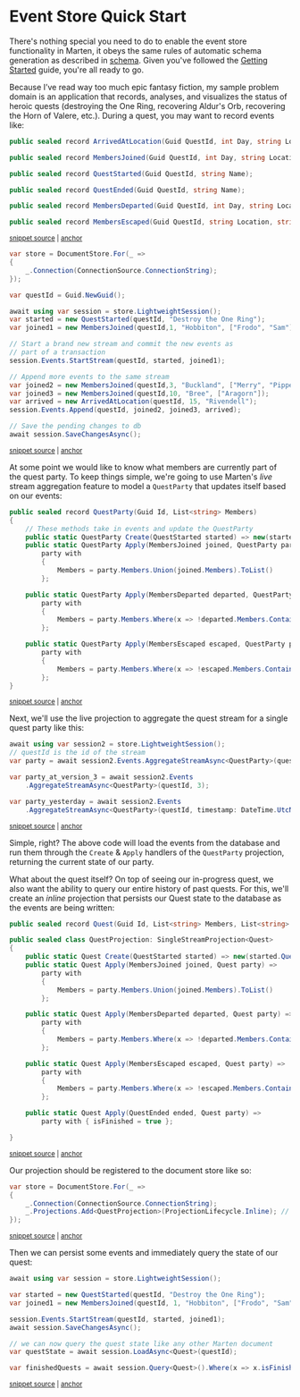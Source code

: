# Event Store Quick Start

There's nothing special you need to do to enable the event store functionality in Marten, it obeys the same rules of automatic schema generation as described in [schema](/schema/). Given you've followed the [Getting Started](/getting-started) guide, you're all ready to go.

Because I’ve read way too much epic fantasy fiction, my sample problem domain is an application that records, analyses, and visualizes the status of heroic quests (destroying the One Ring, recovering Aldur's Orb, recovering the Horn of Valere, etc.). During a quest, you may want to record events like:

<!-- snippet: sample_sample-events -->
<a id='snippet-sample_sample-events'></a>
```cs
public sealed record ArrivedAtLocation(Guid QuestId, int Day, string Location);

public sealed record MembersJoined(Guid QuestId, int Day, string Location, string[] Members);

public sealed record QuestStarted(Guid QuestId, string Name);

public sealed record QuestEnded(Guid QuestId, string Name);

public sealed record MembersDeparted(Guid QuestId, int Day, string Location, string[] Members);

public sealed record MembersEscaped(Guid QuestId, string Location, string[] Members);
```
<sup><a href='https://github.com/JasperFx/marten/blob/master/src/samples/DocSamples/EventSourcingQuickstart.cs#L8-L23' title='Snippet source file'>snippet source</a> | <a href='#snippet-sample_sample-events' title='Start of snippet'>anchor</a></sup>
<!-- endSnippet -->

<!-- snippet: sample_event-store-quickstart -->
<a id='snippet-sample_event-store-quickstart'></a>
```cs
var store = DocumentStore.For(_ =>
{
    _.Connection(ConnectionSource.ConnectionString);
});

var questId = Guid.NewGuid();

await using var session = store.LightweightSession();
var started = new QuestStarted(questId, "Destroy the One Ring");
var joined1 = new MembersJoined(questId,1, "Hobbiton", ["Frodo", "Sam"]);

// Start a brand new stream and commit the new events as
// part of a transaction
session.Events.StartStream(questId, started, joined1);

// Append more events to the same stream
var joined2 = new MembersJoined(questId,3, "Buckland", ["Merry", "Pippen"]);
var joined3 = new MembersJoined(questId,10, "Bree", ["Aragorn"]);
var arrived = new ArrivedAtLocation(questId, 15, "Rivendell");
session.Events.Append(questId, joined2, joined3, arrived);

// Save the pending changes to db
await session.SaveChangesAsync();
```
<sup><a href='https://github.com/JasperFx/marten/blob/master/src/samples/DocSamples/EventSourcingQuickstart.cs#L90-L116' title='Snippet source file'>snippet source</a> | <a href='#snippet-sample_event-store-quickstart' title='Start of snippet'>anchor</a></sup>
<!-- endSnippet -->

At some point we would like to know what members are currently part of the quest party. To keep things simple, we're going to use Marten's _live_ stream aggregation feature to model a `QuestParty` that updates itself based on our events:

<!-- snippet: sample_QuestParty -->
<a id='snippet-sample_questparty'></a>
```cs
public sealed record QuestParty(Guid Id, List<string> Members)
{
    // These methods take in events and update the QuestParty
    public static QuestParty Create(QuestStarted started) => new(started.QuestId, []);
    public static QuestParty Apply(MembersJoined joined, QuestParty party) =>
        party with
        {
            Members = party.Members.Union(joined.Members).ToList()
        };

    public static QuestParty Apply(MembersDeparted departed, QuestParty party) =>
        party with
        {
            Members = party.Members.Where(x => !departed.Members.Contains(x)).ToList()
        };

    public static QuestParty Apply(MembersEscaped escaped, QuestParty party) =>
        party with
        {
            Members = party.Members.Where(x => !escaped.Members.Contains(x)).ToList()
        };
}
```
<sup><a href='https://github.com/JasperFx/marten/blob/master/src/samples/DocSamples/EventSourcingQuickstart.cs#L26-L51' title='Snippet source file'>snippet source</a> | <a href='#snippet-sample_questparty' title='Start of snippet'>anchor</a></sup>
<!-- endSnippet -->

Next, we'll use the live projection to aggregate the quest stream for a single quest party like this:

<!-- snippet: sample_events-aggregate-on-the-fly -->
<a id='snippet-sample_events-aggregate-on-the-fly'></a>
```cs
await using var session2 = store.LightweightSession();
// questId is the id of the stream
var party = await session2.Events.AggregateStreamAsync<QuestParty>(questId);

var party_at_version_3 = await session2.Events
    .AggregateStreamAsync<QuestParty>(questId, 3);

var party_yesterday = await session2.Events
    .AggregateStreamAsync<QuestParty>(questId, timestamp: DateTime.UtcNow.AddDays(-1));
```
<sup><a href='https://github.com/JasperFx/marten/blob/master/src/samples/DocSamples/EventSourcingQuickstart.cs#L118-L130' title='Snippet source file'>snippet source</a> | <a href='#snippet-sample_events-aggregate-on-the-fly' title='Start of snippet'>anchor</a></sup>
<!-- endSnippet -->

Simple, right? The above code will load the events from the database and run them through the `Create` & `Apply` handlers of the `QuestParty` projection, returning the current state of our party.

What about the quest itself? On top of seeing our in-progress quest, we also want the ability to query our entire history of past quests. For this, we'll create an _inline_ projection that persists our Quest state to the database as the events are being written:

<!-- snippet: sample_Quest -->
<a id='snippet-sample_quest'></a>
```cs
public sealed record Quest(Guid Id, List<string> Members, List<string> Slayed, string Name, bool isFinished);

public sealed class QuestProjection: SingleStreamProjection<Quest>
{
    public static Quest Create(QuestStarted started) => new(started.QuestId, [], [], started.Name, false);
    public static Quest Apply(MembersJoined joined, Quest party) =>
        party with
        {
            Members = party.Members.Union(joined.Members).ToList()
        };

    public static Quest Apply(MembersDeparted departed, Quest party) =>
        party with
        {
            Members = party.Members.Where(x => !departed.Members.Contains(x)).ToList()
        };

    public static Quest Apply(MembersEscaped escaped, Quest party) =>
        party with
        {
            Members = party.Members.Where(x => !escaped.Members.Contains(x)).ToList()
        };

    public static Quest Apply(QuestEnded ended, Quest party) =>
        party with { isFinished = true };

}
```
<sup><a href='https://github.com/JasperFx/marten/blob/master/src/samples/DocSamples/EventSourcingQuickstart.cs#L53-L82' title='Snippet source file'>snippet source</a> | <a href='#snippet-sample_quest' title='Start of snippet'>anchor</a></sup>
<!-- endSnippet -->

Our projection should be registered to the document store like so:

<!-- snippet: sample_adding-quest-projection -->
<a id='snippet-sample_adding-quest-projection'></a>
```cs
var store = DocumentStore.For(_ =>
{
    _.Connection(ConnectionSource.ConnectionString);
    _.Projections.Add<QuestProjection>(ProjectionLifecycle.Inline); // [!code ++]
});
```
<sup><a href='https://github.com/JasperFx/marten/blob/master/src/samples/DocSamples/EventSourcingQuickstart.cs#L136-L142' title='Snippet source file'>snippet source</a> | <a href='#snippet-sample_adding-quest-projection' title='Start of snippet'>anchor</a></sup>
<!-- endSnippet -->

Then we can persist some events and immediately query the state of our quest:

<!-- snippet: sample_querying-quest-projection -->
<a id='snippet-sample_querying-quest-projection'></a>
```cs
await using var session = store.LightweightSession();

var started = new QuestStarted(questId, "Destroy the One Ring");
var joined1 = new MembersJoined(questId, 1, "Hobbiton", ["Frodo", "Sam"]);

session.Events.StartStream(questId, started, joined1);
await session.SaveChangesAsync();

// we can now query the quest state like any other Marten document
var questState = await session.LoadAsync<Quest>(questId);

var finishedQuests = await session.Query<Quest>().Where(x => x.isFinished).ToListAsync();
```
<sup><a href='https://github.com/JasperFx/marten/blob/master/src/samples/DocSamples/EventSourcingQuickstart.cs#L146-L160' title='Snippet source file'>snippet source</a> | <a href='#snippet-sample_querying-quest-projection' title='Start of snippet'>anchor</a></sup>
<!-- endSnippet -->
